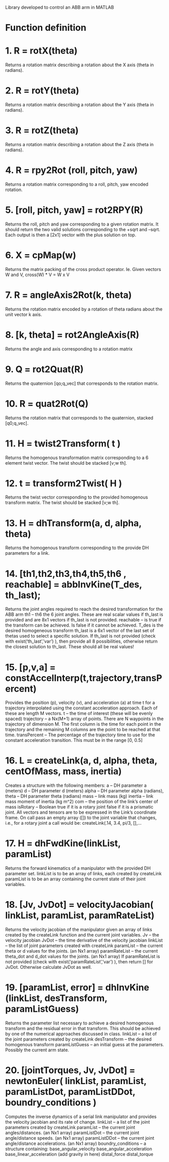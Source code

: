 Library developed to control an ABB arm in MATLAB


# Function definition

# 1. R = rotX(theta) 

Returns a rotation matrix describing a rotation
about the X axis (theta in radians).

# 2. R = rotY(theta) 

Returns a rotation matrix describing a rotation
about the Y axis (theta in radians).

# 3. R = rotZ(theta) 

Returns a rotation matrix describing a rotation
about the Z axis (theta in radians).

# 4. R = rpy2Rot (roll, pitch, yaw) 

Returns a rotation matrix corresponding to a roll,
pitch, yaw encoded rotation.

# 5. [roll, pitch, yaw] = rot2RPY(R)

Returns the roll, pitch and yaw corresponding to a
given rotation matrix. It should return the two
valid solutions corresponding to the +sqrt and 
–sqrt. Each output is then a [2x1] vector with
the plus solution on top.

# 6. X = cpMap(w) 

Returns the matrix packing of the cross product
operator. Ie. Given vectors W and V, cross(W) *
V = W x V


# 7. R = angleAxis2Rot(k, theta) 

Returns the rotation matrix encoded by a rotation
of theta radians about the unit vector k axis.


# 8. [k, theta] = rot2AngleAxis(R) 

Returns the angle and axis corresponding to a
rotation matrix

# 9. Q = rot2Quat(R) 

Returns the quaternion [qo;q_vec] that
corresponds to the rotation matrix.

# 10. R = quat2Rot(Q)

Returns the rotation matrix that corresponds to
the quaternion, stacked [q0;q_vec]. 

# 11. H = twist2Transform( t ) 

Returns the homogenous transformation matrix
corresponding to a 6 element twist vector. The
twist should be stacked [v;w th].

# 12. t = transform2Twist( H ) 

Returns the twist vector corresponding to the
provided homogenous transform matrix. The
twist should be stacked [v;w th].

# 13. H = dhTransform(a, d, alpha, theta) 

Returns the homogenous transform corresponding
to the provide DH parameters for a link.

# 14. [th1,th2,th3,th4,th5,th6 , reachable] = abbInvKine(T_des, th_last);

Returns the joint angles required to reach the desired transformation for the ABB arm
th1 – th6 the 6 joint angles. These are real scalar values if th_last is provided and are 8x1 vectors if th_last is not provided.
reachable – is true if the transform can be achieved. Is false if it cannot be achieved.
T_des is the desired homogeneous transform
th_last is a 6x1 vector of the last set of thetas used to select a specific solution. If th_last is not provided (check with exist(‘th_last’,’var’) ), then provide all 8 possibilities, otherwise return the closest solution to th_last. These should all be real values!


# 15. [p,v,a] = constAccelInterp(t,trajectory,transPercent)

Provides the position (p), velocity (v), and acceleration (a) at time t for a trajectory interpolated using the constant acceleration approach. Each of these are length M vectors.
t – the time of interest (these will be evenly spaced)
trajectory – a Nx(M+1) array of points. There are N waypoints in the trajectory of dimension M. The first column is the time for each point in the trajectory and the remaining M columns are the point to be reached at that time.
transPercent – The percentage of the trajectory time to use for the constant acceleration transition. This must be in the range [0, 0.5]


# 16. L = createLink(a, d, alpha, theta, centOfMass, mass, inertia) 

Creates a structure with the following members:
a – DH parameter a (meters)
d – DH parameter d (meters)
alpha – DH parameter alpha (radians),
theta – DH parameter theta (radians)
mass – link mass (kg)
inertia – link mass moment of inertia (kg m^2)
com – the position of the link’s center of mass
isRotary – Boolean true if it is a rotary joint false if it is a prismatic joint.
All vectors and tensors are to be expressed in the Link’s coordinate frame.
On call pass an empty array ([]) to the joint variable that changes, i.e., for a rotary joint a call would be: createLink(.14, 3.4, pi/3, [],…

# 17. H = dhFwdKine(linkList, paramList)

Returns the forward kinematics of a manipulator with the provided DH parameter set.
linkList is to be an array of links, each created by createLink
paramList is to be an array containing the current state of their joint variables.

# 18. [Jv, JvDot] = velocityJacobian( linkList, paramList, paramRateList)

Returns the velocity jacobian of the manipulator given an array of links created by the createLink function and the current joint variables.
Jv – the velocity jacobian
JvDot – the time derivative of the velocity jacobian
linkList – the list of joint parameters created with createLink
paramList – the current theta or d values for the joints. (an Nx1 array)
paramRateList – the current theta_dot and d_dot values for the joints. (an Nx1 array)
If paramRateList is not provided (check with exist(‘paramRateList’,’var’) ), then return [] for JvDot. Otherwise calculate JvDot as well.

# 19. [paramList, error] = dhInvKine (linkList, desTransform, paramListGuess)

Returns the parameter list necessary to achieve a desired homogenous transform and the residual error in that transform. This should be achieved by one of the numerical approaches discussed in class.
linkList – a list of the joint parameters created by createLink
desTransform – the desired homogenous transform
paramListGuess – an initial guess at the parameters. Possibly the current arm state.

# 20. [jointTorques, Jv, JvDot] = newtonEuler( linkList, paramList, paramListDot, paramListDDot, boundry_conditions )

Computes the inverse dynamics of a serial link manipulator and provides the velocity jacobian and its rate of change.
linkList – a list of the joint parameters created by createLink
paramList – the current joint angles/distances. (an Nx1 array)
paramListDot – the current joint angle/distance speeds. (an Nx1 array)
paramListDDot – the current joint angle/distance accelerations. (an Nx1 array)
boundry_conditions – a structure containing:
base_angular_velocity
base_angular_acceleration
base_linear_acceleration (add gravity in here)
distal_force
distal_torque




